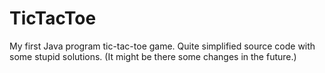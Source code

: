 # TicTacToe
My first Java program tic-tac-toe game. Quite simplified source code with some stupid solutions. (It might be there some changes in the future.)
